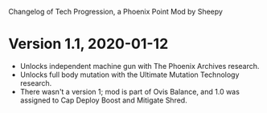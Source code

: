 Changelog of Tech Progression, a Phoenix Point Mod by Sheepy

# Version 1.1, 2020-01-12

* Unlocks independent machine gun with The Phoenix Archives research.
* Unlocks full body mutation with the Ultimate Mutation Technology research.
* There wasn't a version 1; mod is part of Ovis Balance, and 1.0 was assigned to Cap Deploy Boost and Mitigate Shred.
